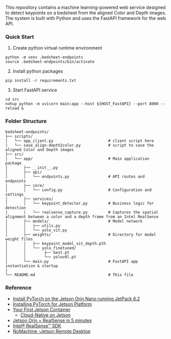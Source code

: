 This repository contains a machine learning-powered web service designed to detect keypoints on a bedsheet from the aligned Color and Depth images. 
The system is built with Python and uses the FastAPI framework for the web API.

### Quick Start
1. Create python virtual runtime environment
```
python -m venv .bedsheet-endpoints
source .bedsheet-endpoints/bin/activate
```

2. Install python packages  
```
pip install -r requirements.txt
```

3. Start FastAPI service
```
cd src
nohup python -m uvicorn main:app --host ${HOST_FastAPI} --port 8000 --reload &
```

### Folder Structure
```
bedsheet-endpoints/
├── scripts/
│   └── app_client.py                        # client script here
|   └── save_align-depth2color.py            # script to save the aligned Color and Depth images 
├── src/
│   └── app/                                 # Main application package
│       ├── __init__.py
│       ├── api/
│       │   └── endpoints.py                 # API routes and endpoints
│       ├── core/
│       │   └── config.py                    # Configuration and settings
│       ├── services/
│       │   └── keypoint_detector.py         # Business logic for detection
|       |   └── realsense_capture.py         # Captures the spatial alignment between a color and a depth frame from an Intel RealSense         
│       ├── models/                          # Model network
│       │   ├── utils.py
│       │   └── yolo_vit.py
│       ├── weights/                         # Directory for model weight files
│       │   ├── keypoint_model_vit_depth.pth 
│       │   └── yolo_finetuned/
│       │        ├── best.pt
│       │        └── yolov8l.pt     
│       └── main.py                          # FastAPI app instantiation & startup
|
└── README.md                                # This file
```

### Reference
- [Install PyTorch on the Jetson Orin Nano running JetPack 6.2](https://ninjalabo.ai/blogs/jetson_pytorch.html)
- [Installing PyTorch for Jetson Platform](https://docs.nvidia.com/deeplearning/frameworks/install-pytorch-jetson-platform/index.html)  
- [Your First Jetson Container](https://developer.nvidia.com/embedded/learn/tutorials/jetson-container)
  - [Cloud-Native on Jetson](https://developer.nvidia.com/embedded/jetson-cloud-native)
- [Jetson Orin + RealSense in 5 minutes](https://jetsonhacks.com/2025/03/20/jetson-orin-realsense-in-5-minutes/)
- [Intel® RealSense™ SDK](https://github.com/IntelRealSense/librealsense)
- [NoMachine -Jetson Remote Desktop](https://jetsonhacks.com/2023/12/03/nomachine-jetson-remote-desktop/)

